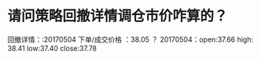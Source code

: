 # 请问策略回撤详情调仓市价咋算的？

回撤详情：:20170504 下单/成交价格 ：38.05 ？
20170504：open:37.66 high: 38.41 low:37.40 close:37.78
